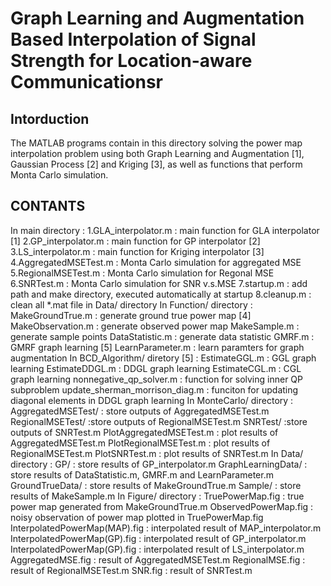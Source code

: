 # Graph Learning and Augmentation Based Interpolation of Signal Strength for Location-aware Communicationsr

## Intorduction
The MATLAB programs contain in this directory solving the power map interpolation problem using both Graph Learning and Augmentation [1], Gaussian Process [2] and Kriging [3], as well as functions that perform Monta Carlo simulation.

## CONTANTS
In main directory :
1.GLA_interpolator.m : main function for GLA interpolator [1]
2.GP_interpolator.m : main function for GP interpolator [2]
3.LS_interpolator.m : main function for Kriging interpolator [3]
4.AggregatedMSETest.m : Monta Carlo simulation for aggregated MSE
5.RegionalMSETest.m : Monta Carlo simulation for Regonal MSE
6.SNRTest.m : Monta Carlo simulation for SNR v.s.MSE
7.startup.m : add path and make directory, executed automatically at startup
8.cleanup.m : clean all *.mat file in Data/ directory
    In Function/ directory : 
        MakeGroundTrue.m : generate ground true power map [4]
        MakeObservation.m : generate observed power map
        MakeSample.m : generate sample points
        DataStatistic.m : generate data statistic
        GMRF.m : GMRF graph learning [5]
        LearnParameter.m : learn paramters for graph augmentation
    In BCD_Algorithm/ diretory [5] : 
        EstimateGGL.m : GGL graph learning
        EstimateDDGL.m : DDGL graph learning
        EstimateCGL.m : CGL graph learning
        nonnegative_qp_solver.m : function for solving inner QP subproblem
        update_sherman_morrison_diag.m : funciton for updating diagonal elements in DDGL graph learning
    In MonteCarlo/ directory : 
        AggregatedMSETest/ : store outputs of AggregatedMSETest.m
        RegionalMSETest/ :store outputs of RegionalMSETest.m
        SNRTest/ :store outputs of SNRTest.m
        PlotAggregatedMSETest.m : plot results of AggregatedMSETest.m
        PlotRegionalMSETest.m : plot results of RegionalMSETest.m
        PlotSNRTest.m : plot results of SNRTest.m
    In Data/ directory :
        GP/ : store results of GP_interpolator.m
        GraphLearningData/ : store results of DataStatistic.m, GMRF.m and LearnParameter.m
        GroundTrueData/ : store results of MakeGroundTrue.m
        Sample/ : store results of MakeSample.m
    In Figure/ directory :
        TruePowerMap.fig : true power map generated from MakeGroundTrue.m
        ObservedPowerMap.fig : noisy observation of power map plotted in TruePowerMap.fig
        InterpolatedPowerMap(MAP).fig : interpolated result of MAP_interpolator.m
        InterpolatedPowerMap(GP).fig : interpolated result of GP_interpolator.m
        InterpolatedPowerMap(GP).fig : interpolated result of LS_interpolator.m
        AggregatedMSE.fig : result of AggregatedMSETest.m
        RegionalMSE.fig : result of RegionalMSETest.m
        SNR.fig : result of SNRTest.m
